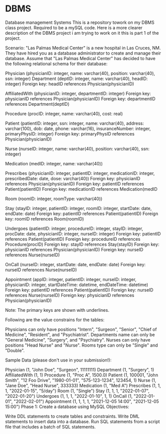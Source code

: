 # DBMS
Database management Systems
This is a repository towork on my DBMS class project. Required to be a mySQL code. Here is a more clearer description of the DBMS project i am trying to work on it
this is part 1 of the project.

Scenario:
"Las Palmas Medical Center" is a new hospital in Las Cruces, NM. They have hired you as a database administrator to create and manage their database. Assume that "Las Palmas Medical Center" has decided to have the following relational schema for their database:

Physician (physicianID: integer, name: varchar(40), position: varchar(40), ssn: integer)
Department (deptID: integer, name: varchar(40), headID: integer)
Foreign key: headID references Physician(physicianID)

AffiliatedWith (physicianID: integer, departmentID: integer)
Foreign key: physicianID references Physician(physicianID)
Foreign key: departmentID references Department(deptID)

Procedure (procID: integer, name: varchar(40), cost: real)

Patient (patientID: integer, ssn: integer, name: varchar(40), address: varchar(100), dob: date, phone: varchar(16), insuranceNumber: integer, primaryPhysID: integer)
Foreign key: primaryPhysID references Physician(physicianID)

Nurse (nurseID: integer, name: varchar(40), position: varchar(40), ssn: integer)

Medication (medID: integer, name: varchar(40))

Prescribes (physicianID: integer, patientID: integer, medicationID: integer, prescribedDate: date, dose: varchar(40))
Foreign key: physicianID references Physician(physicianID)
Foreign key: patientID references Patient(patientID)
Foreign key: medicationID references Medication(medID

Room (roomID: integer, roomType: varchar(40))

Stay (stayID: integer, patientID: integer, roomID: integer, startDate: date, endDate: date)
Foreign key: patientID references Patient(patientID)
Foreign key: roomID references Room(roomID)

Undergoes (patientID: integer, procedureID: integer, stayID: integer, procDate: date, physicianID: integer, nurseID: integer)
Foreign key: patientID references Patient(patientID)
Foreign key: procedureID references Procedure(procID)
Foreign key: stayID references Stay(stayID)
Foreign key: physicianID references Physician(physicianID)
Foreign key: nurseID references Nurse(nurseID)

OnCall (nurseID: integer, startDate: date, endDate: date)
Foreign key: nurseID references Nurse(nurseID)

Appointment (appID: integer, patientID: integer, nurseID: integer, physicianID: integer, startDateTime: datetime, endDateTime: datetime)
Foreign key: patientID references Patient(patientID)
Foreign key: nurseID references Nurse(nurseID)
Foreign key: physicianID references Physician(physicianID)
 

Note: The primary keys are shown with underlines.

Following are the value constrains for the tables:

Physicians can only have positions "Intern", "Surgeon", "Senior", "Chief of Medicine", "Resident", and "Psychiatrist".
Departments name can only be "General Medicine", "Surgery", and "Psychiatry".
Nurses can only have positions "Head Nurse" and "Nurse".
Rooms type can only be "Single" and "Double".
 

Sample Data (please don't use in your submission!):

Physician (1, "John Doe", "Surgeon", 11111111)
Department (1, "Surgery", 1)
AffiliatedWith (1, 1)
Procedure (1, "Proc A", 1500.0)
Patient (1, 100001, "John Smith", "12 Foo Drive", "1980-01-01", "575-123-1234", 123454, 1)
Nurse (1, "Jane Doe", "Head Nurse", 333333)
Medication (1, "Med A")
Prescribes (1, 1, 1, "2022-01-15", "5/day")
Room (1, "Single")
Stay (1, 1, 1, "2022-01-07", "2022-01-20")
Undergoes (1, 1, 1, "2022-01-10", 1, 1)
OnCall (1, "2022-01-01", "2022-02-01")
Appointment (1, 1, 1, 1, "2021-12-05 14:00", "2021-12-05 15:00")
Phase 1: Create a database using MySQL
Objectives:

Write DDL statements to create tables and constraints.
Write DML statements to insert data into a database.
Run SQL statements from a script file that includes a batch of SQL statements.
